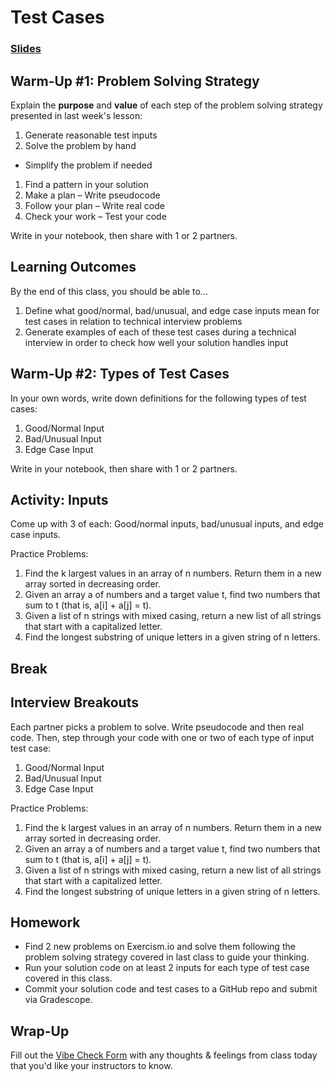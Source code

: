 # Test Cases

### [Slides](https://docs.google.com/presentation/d/1zNb6jqB9NHmvlRY_cSyUqJA4gsHXg-IjfM1g0WmoPgs/)

## Warm-Up #1: Problem Solving Strategy

Explain the **purpose** and **value** of each step of the problem solving strategy presented in last week's lesson:

1. Generate reasonable test inputs
1. Solve the problem by hand
  - Simplify the problem if needed
1. Find a pattern in your solution
1. Make a plan – Write pseudocode
1. Follow your plan – Write real code
1. Check your work – Test your code

Write in your notebook, then share with 1 or 2 partners.

## Learning Outcomes

By the end of this class,  you should be able to...

1. Define what good/normal, bad/unusual, and edge case inputs mean for test cases in relation to technical interview problems
1. Generate examples of each of these test cases during a technical interview in order to check how well your solution handles input

## Warm-Up #2: Types of Test Cases

In your own words, write down definitions for the following types of test cases:

1. Good/Normal Input
1. Bad/Unusual Input
1. Edge Case Input

Write in your notebook, then share with 1 or 2 partners.

## Activity: Inputs

Come up with 3 of each: Good/normal inputs, bad/unusual inputs, and edge case inputs.

Practice Problems:

1. Find the k largest values in an array of n numbers. Return them in a new array sorted in decreasing order.
1. Given an array a of numbers and a target value t, find two numbers that sum to t (that is, a[i] + a[j] = t).
1. Given a list of n strings with mixed casing, return a new list of all strings that start with a capitalized letter.
1. Find the longest substring of unique letters in a given string of n letters.

## Break

## Interview Breakouts

Each partner picks a problem to solve. Write pseudocode and then real code. Then, step through your code with one or two of each type of input test case:

1. Good/Normal Input
1. Bad/Unusual Input
1. Edge Case Input

Practice Problems:

1. Find the k largest values in an array of n numbers. Return them in a new array sorted in decreasing order.
1. Given an array a of numbers and a target value t, find two numbers that sum to t (that is, a[i] + a[j] = t).
1. Given a list of n strings with mixed casing, return a new list of all strings that start with a capitalized letter.
1. Find the longest substring of unique letters in a given string of n letters.

## Homework

- Find 2 new problems on Exercism.io and solve them following the problem solving strategy covered in last class to guide your thinking.
- Run your solution code on at least 2 inputs for each type of test case covered in this class.
- Commit your solution code and test cases to a GitHub repo and submit via Gradescope.

## Wrap-Up

Fill out the [Vibe Check Form](https://forms.gle/3tCpS457XudkypmSA) with any thoughts & feelings from class today that you'd like your instructors to know.